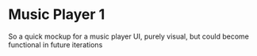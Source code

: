 # Music Player 1

So a quick mockup for a music player UI, purely visual, but could become functional in future iterations 
